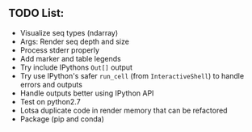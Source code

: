 ## TODO List:
- Visualize seq types (ndarray)
- Args: Render seq depth and size
- Process stderr properly
- Add marker and table legends
- Try include IPythons `Out[]` output
- Try use IPython's safer `run_cell` (from `InteractiveShell`) to handle errors
  and outputs
- Handle outputs better using IPython API
- Test on python2.7
- Lotsa duplicate code in render memory that can be refactored
- Package (pip and conda)
